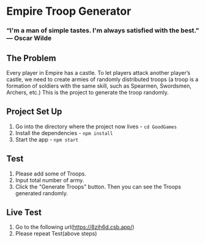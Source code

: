 # Empire Troop Generator
### “I'm a man of simple tastes. I'm always satisfied with the best.” ― Oscar Wilde

## The Problem
Every player in Empire has a castle. To let players attack another player’s castle, we need to create armies of randomly distributed troops (a troop is a formation of soldiers with the same skill, such as Spearmen, Swordsmen, Archers, etc.)
This is the project to generate the troop randomly.

## Project Set Up
1. Go into the directory where the project now lives - `cd GoodGames`
2. Install the dependencies - `npm install`
3. Start the app - `npm start`

## Test
1. Please add some of Troops.
2. Input total number of army.
3. Click the "Generate Troops" button. Then you can see the Troops generated randomly.

## Live Test
1. Go to the following url(https://8zih6d.csb.app/)
2. Please repeat Test(above steps)
